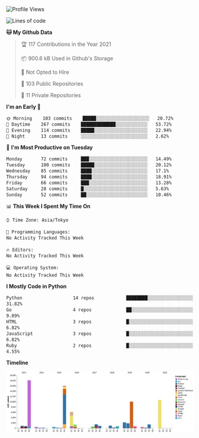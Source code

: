 <!--START_SECTION:waka-->
![Profile Views](http://img.shields.io/badge/Profile%20Views-0-blue)

![Lines of code](https://img.shields.io/badge/From%20Hello%20World%20I%27ve%20Written-77845%20lines%20of%20code-blue)

**🐱 My Github Data** 

> 🏆 117 Contributions in the Year 2021
 > 
> 📦 900.6 kB Used in Github's Storage 
 > 
> 🚫 Not Opted to Hire
 > 
> 📜 103 Public Repositories 
 > 
> 🔑 11 Private Repositories  
 > 
**I'm an Early 🐤** 

```text
🌞 Morning    103 commits    █████░░░░░░░░░░░░░░░░░░░░   20.72% 
🌆 Daytime    267 commits    █████████████░░░░░░░░░░░░   53.72% 
🌃 Evening    114 commits    █████░░░░░░░░░░░░░░░░░░░░   22.94% 
🌙 Night      13 commits     ░░░░░░░░░░░░░░░░░░░░░░░░░   2.62%

```
📅 **I'm Most Productive on Tuesday** 

```text
Monday       72 commits     ███░░░░░░░░░░░░░░░░░░░░░░   14.49% 
Tuesday      100 commits    █████░░░░░░░░░░░░░░░░░░░░   20.12% 
Wednesday    85 commits     ████░░░░░░░░░░░░░░░░░░░░░   17.1% 
Thursday     94 commits     ████░░░░░░░░░░░░░░░░░░░░░   18.91% 
Friday       66 commits     ███░░░░░░░░░░░░░░░░░░░░░░   13.28% 
Saturday     28 commits     █░░░░░░░░░░░░░░░░░░░░░░░░   5.63% 
Sunday       52 commits     ██░░░░░░░░░░░░░░░░░░░░░░░   10.46%

```


📊 **This Week I Spent My Time On** 

```text
⌚︎ Time Zone: Asia/Tokyo

💬 Programming Languages: 
No Activity Tracked This Week

🔥 Editors: 
No Activity Tracked This Week

💻 Operating System: 
No Activity Tracked This Week

```

**I Mostly Code in Python** 

```text
Python                   14 repos            ████████░░░░░░░░░░░░░░░░░   31.82% 
Go                       4 repos             ██░░░░░░░░░░░░░░░░░░░░░░░   9.09% 
HTML                     3 repos             █░░░░░░░░░░░░░░░░░░░░░░░░   6.82% 
JavaScript               3 repos             █░░░░░░░░░░░░░░░░░░░░░░░░   6.82% 
Ruby                     2 repos             █░░░░░░░░░░░░░░░░░░░░░░░░   4.55%

```


**Timeline**

![Chart not found](https://raw.githubusercontent.com/takuan-osho/takuan-osho/master/charts/bar_graph.png) 


<!--END_SECTION:waka-->
